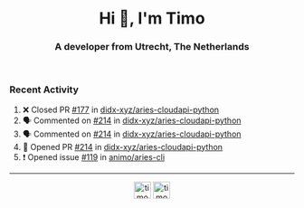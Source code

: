 <h1 align="center">Hi 👋, I'm Timo</h1>
<h3 align="center">A developer from Utrecht, The Netherlands</h3>
<br/>
<!-- https://github.com/rahuldkjain/github-profile-readme-generator --!>

<!--  <p align="left"><img src="https://github-readme-stats.vercel.app/api?username=timoglastra&show_icons=true&count_private=true&" alt="timoglastra" /></p> --!>

<!--
Github language stats
<p align="left"><img src="https://github-readme-stats.vercel.app/api/top-langs/?username=timoglastra&layout=compact" alt="timoglastra" /><p>
-->

<!-- Codestats language stats -->
<!-- <p align="left"><img src="https://codestats-readme.vercel.app/api/top-langs/?username=timoglastra&layout=compact&language_count=12" alt="timoglastra" /><p>    --!>
  
<h3>Recent Activity</h3>

<!--START_SECTION:activity-->
1. ❌ Closed PR [#177](https://github.com/didx-xyz/aries-cloudapi-python/pull/177) in [didx-xyz/aries-cloudapi-python](https://github.com/didx-xyz/aries-cloudapi-python)
2. 🗣 Commented on [#214](https://github.com/didx-xyz/aries-cloudapi-python/issues/214) in [didx-xyz/aries-cloudapi-python](https://github.com/didx-xyz/aries-cloudapi-python)
3. 🗣 Commented on [#214](https://github.com/didx-xyz/aries-cloudapi-python/issues/214) in [didx-xyz/aries-cloudapi-python](https://github.com/didx-xyz/aries-cloudapi-python)
4. 💪 Opened PR [#214](https://github.com/didx-xyz/aries-cloudapi-python/pull/214) in [didx-xyz/aries-cloudapi-python](https://github.com/didx-xyz/aries-cloudapi-python)
5. ❗️ Opened issue [#119](https://github.com/animo/aries-cli/issues/119) in [animo/aries-cli](https://github.com/animo/aries-cli)
<!--END_SECTION:activity-->

---

<p align="center">
<a href="https://twitter.com/timoglastra" target="blank"><img align="center" src="https://cdn.jsdelivr.net/npm/simple-icons@3.0.1/icons/twitter.svg" alt="timoglastra" height="30" width="30" /></a>
<a href="https://linkedin.com/in/timoglastra" target="blank"><img align="center" src="https://cdn.jsdelivr.net/npm/simple-icons@3.0.1/icons/linkedin.svg" alt="timoglastra" height="30" width="30" /></a>
</p>



